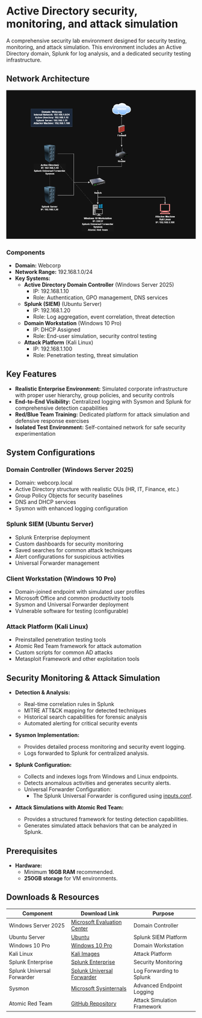 # **Active Directory security, monitoring, and attack simulation**  

A comprehensive security lab environment designed for security testing, monitoring, and attack simulation. This environment includes an Active Directory domain, Splunk for log analysis, and a dedicated security testing infrastructure.  

## **Network Architecture**  

![Network Infrastructure](./assets/network-diagram.png)  

### **Components**

- **Domain:** Webcorp
- **Network Range:** 192.168.1.0/24
- **Key Systems:**
  - **Active Directory Domain Controller** (Windows Server 2025)
    - IP: 192.168.1.10
    - Role: Authentication, GPO management, DNS services
  - **Splunk (SIEM)** (Ubuntu Server)
    - IP: 192.168.1.20
    - Role: Log aggregation, event correlation, threat detection
  - **Domain Workstation** (Windows 10 Pro)
    - IP: DHCP Assigned
    - Role: End-user simulation, security control testing
  - **Attack Platform** (Kali Linux)
    - IP: 192.168.1.100
    - Role: Penetration testing, threat simulation

## **Key Features**

- **Realistic Enterprise Environment:** Simulated corporate infrastructure with proper user hierarchy, group policies, and security controls
- **End-to-End Visibility:** Centralized logging with Sysmon and Splunk for comprehensive detection capabilities
- **Red/Blue Team Training:** Dedicated platform for attack simulation and defensive response exercises
- **Isolated Test Environment:** Self-contained network for safe security experimentation

## **System Configurations**

### **Domain Controller (Windows Server 2025)**
- Domain: webcorp.local
- Active Directory structure with realistic OUs (HR, IT, Finance, etc.)
- Group Policy Objects for security baselines
- DNS and DHCP services
- Sysmon with enhanced logging configuration

### **Splunk SIEM (Ubuntu Server)**
- Splunk Enterprise deployment
- Custom dashboards for security monitoring
- Saved searches for common attack techniques
- Alert configurations for suspicious activities
- Universal Forwarder management

### **Client Workstation (Windows 10 Pro)**
- Domain-joined endpoint with simulated user profiles
- Microsoft Office and common productivity tools
- Sysmon and Universal Forwarder deployment
- Vulnerable software for testing (configurable)

### **Attack Platform (Kali Linux)**
- Preinstalled penetration testing tools
- Atomic Red Team framework for attack automation
- Custom scripts for common AD attacks
- Metasploit Framework and other exploitation tools

## **Security Monitoring & Attack Simulation**  

- **Detection & Analysis:**
  - Real-time correlation rules in Splunk
  - MITRE ATT&CK mapping for detected techniques
  - Historical search capabilities for forensic analysis
  - Automated alerting for critical security events

- **Sysmon Implementation:**  
  - Provides detailed process monitoring and security event logging.  
  - Logs forwarded to Splunk for centralized analysis.  

- **Splunk Configuration:**  
  - Collects and indexes logs from Windows and Linux endpoints.  
  - Detects anomalous activities and generates security alerts.
  - Universal Forwarder Configuration:
    - The Splunk Universal Forwarder is configured using [inputs.conf](inputs.conf). 

- **Attack Simulations with Atomic Red Team:**  
  - Provides a structured framework for testing detection capabilities.  
  - Generates simulated attack behaviors that can be analyzed in Splunk.
 
## **Prerequisites**  

- **Hardware:**  
  - Minimum **16GB RAM** recommended.  
  - **250GB storage** for VM environments.  

## **Downloads & Resources**

| **Component** | **Download Link** | **Purpose** |
|---------------|-------------------|-------------|
| Windows Server 2025 | [Microsoft Evaluation Center](https://www.microsoft.com/en-us/evalcenter/evaluate-windows-server-2025) | Domain Controller |
| Ubuntu Server | [Ubuntu](https://ubuntu.com/download/server) | Splunk SIEM Platform |
| Windows 10 Pro | [Windows 10 Pro](https://www.microsoft.com/en-ca/software-download/windows10) | Domain Workstation |
| Kali Linux | [Kali Images](https://www.kali.org/get-kali/#kali-installer-images) | Attack Platform |
| Splunk Enterprise | [Splunk Enterprise](https://www.splunk.com/en_us/download/splunk-enterprise.html) | Security Monitoring |
| Splunk Universal Forwarder    | [Splunk Universal Forwarder](https://www.splunk.com/en_us/download/universal-forwarder.html) | Log Forwarding to Splunk           |
| Sysmon | [Microsoft Sysinternals](https://learn.microsoft.com/en-us/sysinternals/downloads/sysmon) | Advanced Endpoint Logging |
| Atomic Red Team | [GitHub Repository](https://github.com/redcanaryco/atomic-red-team) | Attack Simulation Framework |

 
